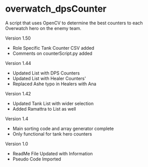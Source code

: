 # overwatch_dpsCounter

A script that uses OpenCV to determine the best counters to each Overwatch hero on the enemy team.

Version 1.50
- Role Specific Tank Counter CSV added
- Comments on counterScript.py added 

Version 1.44
- Updated List with DPS Counters
- Updated List with Healer Counters'
- Replaced Ashe typo in Healers with Ana

Version 1.42
- Updated Tank List with wider selection 
- Added Ramattra to List as well

Version 1.4 
- Main sorting code and array generator complete
- Only functional for tank hero counters

Version 1.0
- ReadMe File Updated with Information
- Pseudo Code Imported


